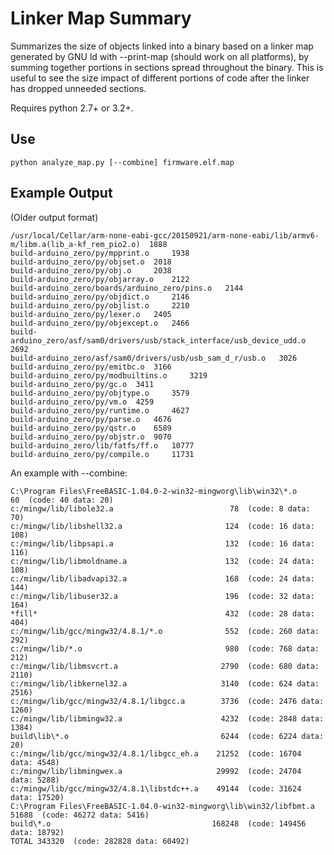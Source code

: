 # Linker Map Summary
Summarizes the size of objects linked into a binary based on a linker map
generated by GNU ld with --print-map (should work on all platforms), by summing
together portions in sections spread throughout the binary.
This is useful to see the size impact of different portions of code after the
linker has dropped unneeded sections.

Requires python 2.7+ or 3.2+.

## Use
`python analyze_map.py [--combine] firmware.elf.map`

## Example Output
(Older output format)
```
/usr/local/Cellar/arm-none-eabi-gcc/20150921/arm-none-eabi/lib/armv6-m/libm.a(lib_a-kf_rem_pio2.o) 	1888
build-arduino_zero/py/mpprint.o 	1938
build-arduino_zero/py/objset.o 	2018
build-arduino_zero/py/obj.o 	2038
build-arduino_zero/py/objarray.o 	2122
build-arduino_zero/boards/arduino_zero/pins.o 	2144
build-arduino_zero/py/objdict.o 	2146
build-arduino_zero/py/objlist.o 	2210
build-arduino_zero/py/lexer.o 	2405
build-arduino_zero/py/objexcept.o 	2466
build-arduino_zero/asf/sam0/drivers/usb/stack_interface/usb_device_udd.o 	2692
build-arduino_zero/asf/sam0/drivers/usb/usb_sam_d_r/usb.o 	3026
build-arduino_zero/py/emitbc.o 	3166
build-arduino_zero/py/modbuiltins.o 	3219
build-arduino_zero/py/gc.o 	3411
build-arduino_zero/py/objtype.o 	3579
build-arduino_zero/py/vm.o 	4259
build-arduino_zero/py/runtime.o 	4627
build-arduino_zero/py/parse.o 	4676
build-arduino_zero/py/qstr.o 	6589
build-arduino_zero/py/objstr.o 	9070
build-arduino_zero/lib/fatfs/ff.o 	10777
build-arduino_zero/py/compile.o 	11731
```

An example with --combine:
```
C:\Program Files\FreeBASIC-1.04.0-2-win32-mingworg\lib\win32\*.o 	     60  (code: 40 data: 20)
c:/mingw/lib/libole32.a                  	     78  (code: 8 data: 70)
c:/mingw/lib/libshell32.a                	    124  (code: 16 data: 108)
c:/mingw/lib/libpsapi.a                  	    132  (code: 16 data: 116)
c:/mingw/lib/libmoldname.a               	    132  (code: 24 data: 108)
c:/mingw/lib/libadvapi32.a               	    168  (code: 24 data: 144)
c:/mingw/lib/libuser32.a                 	    196  (code: 32 data: 164)
*fill*                                   	    432  (code: 28 data: 404)
c:/mingw/lib/gcc/mingw32/4.8.1/*.o       	    552  (code: 260 data: 292)
c:/mingw/lib/*.o                         	    980  (code: 768 data: 212)
c:/mingw/lib/libmsvcrt.a                 	   2790  (code: 680 data: 2110)
c:/mingw/lib/libkernel32.a               	   3140  (code: 624 data: 2516)
c:/mingw/lib/gcc/mingw32/4.8.1/libgcc.a  	   3736  (code: 2476 data: 1260)
c:/mingw/lib/libmingw32.a                	   4232  (code: 2848 data: 1384)
build\lib\*.o                            	   6244  (code: 6224 data: 20)
c:/mingw/lib/gcc/mingw32/4.8.1/libgcc_eh.a 	  21252  (code: 16704 data: 4548)
c:/mingw/lib/libmingwex.a                	  29992  (code: 24704 data: 5288)
c:/mingw/lib/gcc/mingw32/4.8.1\libstdc++.a 	  49144  (code: 31624 data: 17520)
C:\Program Files\FreeBASIC-1.04.0-win32-mingworg\lib\win32/libfbmt.a 	  51688  (code: 46272 data: 5416)
build\*.o                                	 168248  (code: 149456 data: 18792)
TOTAL 343320  (code: 282828 data: 60492)
```